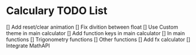 # Calculary TODO List

[] Add reset/clear animation
[] Fix divition between float
[] Use Custom theme in main calculator
[] Add function keys in main calculator
  [] In main functions
  [] Trigonometry functions
  [] Other functions
[] Add fx calculator
[] Integrate MathAPI